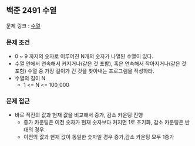 ## 백준 2491 수열

문제 링크 : [수열](https://www.acmicpc.net/problem/2491)

### 문제 조건

- 0 ~ 9 까지의 숫자로 이루어진 N개의 숫자가 나열된 수열이 있다.
- 수열 안에서 연속해서 커지거나(같은 것 포함), 혹은 연속해서 작아지거나(같은 것 포함) 수열 중 가장 길이가 긴 것을 찾아내는 프로그램을 작성하라.
- 수열의 길이 N
    - 1 <= N <= 100_000
  
### 문제 접근
- 바로 직전의 값과 현재 값을 비교해서 증가, 감소 카운팅 진행 
  - 증가 카운팅은 이전 숫자가 현재 숫자보다 커지면 1로 초기화, 감소 카운팅은 반대의 경우.
  - 이전의 값과 현재 값이 동일한 숫자일 경우 증가,감소 카운팅 모두 1증가